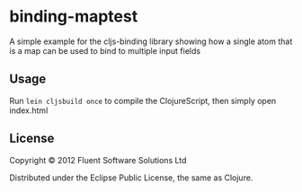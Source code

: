 # binding-maptest

A simple example for the cljs-binding library showing how a single atom that is a map can be used to bind to multiple input fields

## Usage

Run `lein cljsbuild once` to compile the ClojureScript, then simply open index.html

## License

Copyright © 2012 Fluent Software Solutions Ltd

Distributed under the Eclipse Public License, the same as Clojure.
